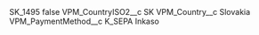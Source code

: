 <?xml version="1.0" encoding="UTF-8"?>
<CustomMetadata xmlns="http://soap.sforce.com/2006/04/metadata" xmlns:xsi="http://www.w3.org/2001/XMLSchema-instance" xmlns:xsd="http://www.w3.org/2001/XMLSchema">
    <label>SK_1495</label>
    <protected>false</protected>
    <values>
        <field>VPM_CountryISO2__c</field>
        <value xsi:type="xsd:string">SK</value>
    </values>
    <values>
        <field>VPM_Country__c</field>
        <value xsi:type="xsd:string">Slovakia</value>
    </values>
    <values>
        <field>VPM_PaymentMethod__c</field>
        <value xsi:type="xsd:string">K_SEPA Inkaso</value>
    </values>
</CustomMetadata>
